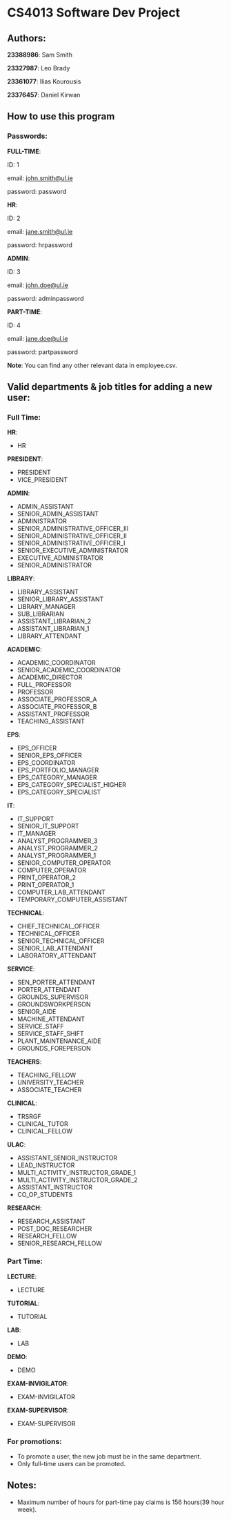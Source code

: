 # CS4013 Software Dev Project

## Authors:

**23388986**: Sam Smith

**23327987**: Leo Brady

**23361077**: Ilias Kourousis

**23376457**: Daniel Kirwan

## How to use this program
### Passwords:
**FULL-TIME**: 

ID: 1

email: john.smith@ul.ie

password: password

**HR**: 

ID: 2

email: jane.smith@ul.ie

password: hrpassword

**ADMIN**: 

ID: 3

email: john.doe@ul.ie

password: adminpassword

**PART-TIME**: 

ID: 4

email: jane.doe@ul.ie

password: partpassword

**Note**: You can find any other relevant data in employee.csv.

## Valid departments & job titles for adding a new user:
### Full Time:
**HR**:
- HR

**PRESIDENT**:
- PRESIDENT
- VICE_PRESIDENT

**ADMIN**:
- ADMIN_ASSISTANT
- SENIOR_ADMIN_ASSISTANT
- ADMINISTRATOR
- SENIOR_ADMINISTRATIVE_OFFICER_III
- SENIOR_ADMINISTRATIVE_OFFICER_II
- SENIOR_ADMINISTRATIVE_OFFICER_I
- SENIOR_EXECUTIVE_ADMINISTRATOR
- EXECUTIVE_ADMINISTRATOR
- SENIOR_ADMINISTRATOR

**LIBRARY**:
- LIBRARY_ASSISTANT
- SENIOR_LIBRARY_ASSISTANT
- LIBRARY_MANAGER
- SUB_LIBRARIAN
- ASSISTANT_LIBRARIAN_2
- ASSISTANT_LIBRARIAN_1
- LIBRARY_ATTENDANT

**ACADEMIC**:
- ACADEMIC_COORDINATOR
- SENIOR_ACADEMIC_COORDINATOR
- ACADEMIC_DIRECTOR
- FULL_PROFESSOR
- PROFESSOR
- ASSOCIATE_PROFESSOR_A
- ASSOCIATE_PROFESSOR_B
- ASSISTANT_PROFESSOR
- TEACHING_ASSISTANT

**EPS**:
- EPS_OFFICER
- SENIOR_EPS_OFFICER
- EPS_COORDINATOR
- EPS_PORTFOLIO_MANAGER
- EPS_CATEGORY_MANAGER
- EPS_CATEGORY_SPECIALIST_HIGHER
- EPS_CATEGORY_SPECIALIST

**IT**:
- IT_SUPPORT
- SENIOR_IT_SUPPORT
- IT_MANAGER
- ANALYST_PROGRAMMER_3
- ANALYST_PROGRAMMER_2
- ANALYST_PROGRAMMER_1
- SENIOR_COMPUTER_OPERATOR
- COMPUTER_OPERATOR
- PRINT_OPERATOR_2
- PRINT_OPERATOR_1
- COMPUTER_LAB_ATTENDANT
- TEMPORARY_COMPUTER_ASSISTANT

**TECHNICAL**:
- CHIEF_TECHNICAL_OFFICER
- TECHNICAL_OFFICER
- SENIOR_TECHNICAL_OFFICER
- SENIOR_LAB_ATTENDANT
- LABORATORY_ATTENDANT

**SERVICE**:
- SEN_PORTER_ATTENDANT
- PORTER_ATTENDANT
- GROUNDS_SUPERVISOR
- GROUNDSWORKPERSON
- SENIOR_AIDE
- MACHINE_ATTENDANT
- SERVICE_STAFF
- SERVICE_STAFF_SHIFT
- PLANT_MAINTENANCE_AIDE
- GROUNDS_FOREPERSON

**TEACHERS**:
- TEACHING_FELLOW
- UNIVERSITY_TEACHER
- ASSOCIATE_TEACHER

**CLINICAL**:
- TRSRGF
- CLINICAL_TUTOR
- CLINICAL_FELLOW

**ULAC**:
- ASSISTANT_SENIOR_INSTRUCTOR
- LEAD_INSTRUCTOR
- MULTI_ACTIVITY_INSTRUCTOR_GRADE_1
- MULTI_ACTIVITY_INSTRUCTOR_GRADE_2
- ASSISTANT_INSTRUCTOR
- CO_OP_STUDENTS

**RESEARCH**:
- RESEARCH_ASSISTANT
- POST_DOC_RESEARCHER
- RESEARCH_FELLOW
- SENIOR_RESEARCH_FELLOW


### Part Time:
**LECTURE**:
- LECTURE

**TUTORIAL**:
- TUTORIAL

**LAB**:
- LAB

**DEMO**:
- DEMO

**EXAM-INVIGILATOR**:
- EXAM-INVIGILATOR

**EXAM-SUPERVISOR**:
- EXAM-SUPERVISOR

### For promotions:
- To promote a user, the new job must be in the same department.
- Only full-time users can be promoted.

## Notes:
- Maximum number of hours for part-time pay claims is 156 hours(39 hour week).
